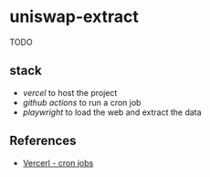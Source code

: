 # uniswap-extract

TODO

## stack

- *vercel* to host the project
- *github actions* to run a cron job
- *playwright* to load the web and extract the data

## References

- [Vercerl - cron jobs](https://vercel.com/docs/concepts/solutions/cron-jobs)